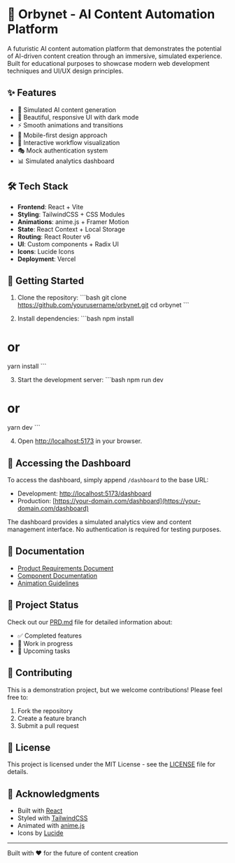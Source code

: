 # 🌟 Orbynet - AI Content Automation Platform

A futuristic AI content automation platform that demonstrates the potential of AI-driven content creation through an immersive, simulated experience. Built for educational purposes to showcase modern web development techniques and UI/UX design principles.

## ✨ Features

- 🤖 Simulated AI content generation
- 🎨 Beautiful, responsive UI with dark mode
- ⚡ Smooth animations and transitions
- 📱 Mobile-first design approach
- 🔄 Interactive workflow visualization
- 🎭 Mock authentication system
- 📊 Simulated analytics dashboard

## 🛠️ Tech Stack

- **Frontend**: React + Vite
- **Styling**: TailwindCSS + CSS Modules
- **Animations**: anime.js + Framer Motion
- **State**: React Context + Local Storage
- **Routing**: React Router v6
- **UI**: Custom components + Radix UI
- **Icons**: Lucide Icons
- **Deployment**: Vercel

## 🚀 Getting Started

1. Clone the repository:
\`\`\`bash
git clone https://github.com/yourusername/orbynet.git
cd orbynet
\`\`\`

2. Install dependencies:
\`\`\`bash
npm install
# or
yarn install
\`\`\`

3. Start the development server:
\`\`\`bash
npm run dev
# or
yarn dev
\`\`\`

4. Open [http://localhost:5173](http://localhost:5173) in your browser.

## 🔑 Accessing the Dashboard

To access the dashboard, simply append `/dashboard` to the base URL:
- Development: [http://localhost:5173/dashboard](http://localhost:5173/dashboard)
- Production: [https://your-domain.com/dashboard](https://your-domain.com/dashboard)

The dashboard provides a simulated analytics view and content management interface. No authentication is required for testing purposes.

## 📖 Documentation

- [Product Requirements Document](./PRD.md)
- [Component Documentation](./docs/components.md)
- [Animation Guidelines](./docs/animations.md)

## 🎯 Project Status

Check out our [PRD.md](./PRD.md) file for detailed information about:
- ✅ Completed features
- 🚧 Work in progress
- 📌 Upcoming tasks

## 🤝 Contributing

This is a demonstration project, but we welcome contributions! Please feel free to:
1. Fork the repository
2. Create a feature branch
3. Submit a pull request

## 📄 License

This project is licensed under the MIT License - see the [LICENSE](LICENSE) file for details.

## 🙏 Acknowledgments

- Built with [React](https://reactjs.org/)
- Styled with [TailwindCSS](https://tailwindcss.com/)
- Animated with [anime.js](https://animejs.com/)
- Icons by [Lucide](https://lucide.dev/)

---

Built with ❤️ for the future of content creation
